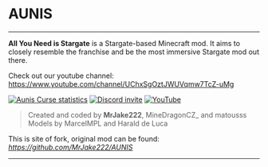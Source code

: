# AUNIS
***
**All You Need is Stargate** is a Stargate-based Minecraft mod. It aims to closely resemble the franchise and be the most immersive Stargate mod out there.

Check out our youtube channel: https://www.youtube.com/channel/UChxSgOztJWUVqmw7TcZ-uMg


[![Aunis Curse statistics](http://cf.way2muchnoise.eu/537047.svg)](https://www.curseforge.com/minecraft/mc-mods/aunis-unofficial) 
[![Discord invite](https://img.shields.io/discord/881802052488011837?color=%232D2D2D&label=%20&logo=discord&style=flat-square)](https://discord.gg/YPXqVRUSgK)
[![YouTube](https://img.shields.io/youtube/channel/subscribers/UChxSgOztJWUVqmw7TcZ-uMg?color=%232D2D2D&label=%20&logo=youtube&logoColor=%23ff2129&style=flat-square)](https://www.youtube.com/channel/UChxSgOztJWUVqmw7TcZ-uMg)

> Created and coded by **MrJake222**, MineDragonCZ_ and matousss<br>
> Models by MarcelMPL and Harald de Luca

This is site of fork, original mod can be found: *https://github.com/MrJake222/AUNIS*
***
